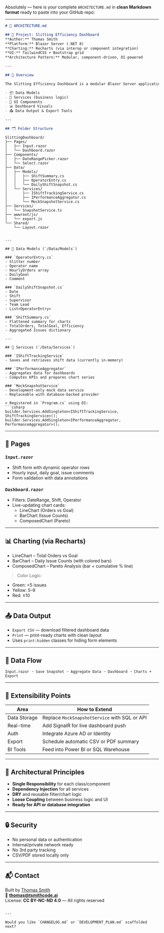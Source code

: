 Absolutely — here is your complete `ARCHITECTURE.md` in **clean Markdown format** ready to paste into your GitHub repo:

---

```markdown
# 🧱 ARCHITECTURE.md

## 📌 Project: Slitting Efficiency Dashboard  
**Author:** Thomas Smith  
**Platform:** Blazor Server (.NET 8)  
**Charting:** Recharts (via interop or component integration)  
**UI:** TailwindCSS + Bootstrap grid  
**Architecture Pattern:** Modular, component-driven, DI-powered  

---

## 🧭 Overview

The Slitting Efficiency Dashboard is a modular Blazor Server application for tracking shift-level productivity, issues, and operator performance. It follows a clean separation between:

- 📦 Data Models  
- 🧠 Services (business logic)  
- 🧩 UI Components  
- 📊 Dashboard Visuals  
- 📤 Data Output & Export Tools  

---

## 🗂️ Folder Structure

```
    SlittingDashboard/
    ├── Pages/
    │   ├── Input.razor
    │   └── Dashboard.razor
    ├── Components/
    │   ├── DateRangePicker.razor
    │   └── Select.razor
    ├── Data/
    │   ├── Models/
    │   │   ├── ShiftSummary.cs
    │   │   ├── OperatorEntry.cs
    │   │   └── DailyShiftSnapshot.cs
    │   └── Services/
    │       ├── IShiftTrackingService.cs
    │       ├── IPerformanceAggregator.cs
    │       └── MockSnapshotService.cs
    ├── Services/
    │   └── SnapshotService.ts
    ├── wwwroot/js/
    │   └── export.js
    └── Shared/
        └── Layout.razor
```

---

## 🧠 Data Models (`/Data/Models`)

### `OperatorEntry.cs`
- Slitter number  
- Operator name  
- HourlyOrders array  
- DailyGoal  
- Comment

### `DailyShiftSnapshot.cs`
- Date  
- Shift  
- Supervisor  
- Team Lead  
- List<OperatorEntry>

### `ShiftSummary.cs`
- Flattened summary for charts  
- TotalOrders, TotalGoal, Efficiency  
- Aggregated Issues dictionary

---

## 🔧 Services (`/Data/Services`)

### `IShiftTrackingService`
- Saves and retrieves shift data (currently in-memory)

### `IPerformanceAggregator`
- Aggregates data for dashboards  
- Computes KPIs and prepares chart series

### `MockSnapshotService`
- Development-only mock data service  
- Replaceable with database-backed provider

> Registered in `Program.cs` using DI:
```csharp
builder.Services.AddSingleton<IShiftTrackingService, ShiftTrackingService>();
builder.Services.AddSingleton<IPerformanceAggregator, PerformanceAggregator>();
```

---

## 📄 Pages

### `Input.razor`
- Shift form with dynamic operator rows  
- Hourly input, daily goal, issue comments  
- Form validation with data annotations

### `Dashboard.razor`
- Filters: DateRange, Shift, Operator  
- Live-updating chart cards:
  - LineChart (Orders vs Goal)
  - BarChart (Issue Counts)
  - ComposedChart (Pareto)

---

## 📊 Charting (via Recharts)

- LineChart – Total Orders vs Goal  
- BarChart – Daily Issue Counts (with colored bars)  
- ComposedChart – Pareto Analysis (bar + cumulative % line)  

> Color Logic:  
- Green: <5 issues  
- Yellow: 5–9  
- Red: ≥10

---

## 📤 Data Output

- `Export CSV` — download filtered dashboard data  
- `Print` — print-ready charts with clean layout  
- Uses `print:hidden` classes for hiding form elements  

---

## 🔁 Data Flow

```
Input.razor ➝ Save Snapshot ➝ Aggregate Data ➝ Dashboard ➝ Charts + Export
```

---

## 🧩 Extensibility Points

| Area         | How to Extend |
|--------------|----------------|
| Data Storage | Replace `MockSnapshotService` with SQL or API |
| Real-time    | Add SignalR for live dashboard push |
| Auth         | Integrate Azure AD or Identity |
| Export       | Schedule automatic CSV or PDF summary |
| BI Tools     | Feed into Power BI or SQL Warehouse |

---

## 🧠 Architectural Principles

- **Single Responsibility** for each class/component  
- **Dependency Injection** for all services  
- **DRY** and reusable filter/chart logic  
- **Loose Coupling** between business logic and UI  
- **Ready for API or database integration**  

---

## 🔒 Security

- No personal data or authentication  
- Internal/private network ready  
- No 3rd party tracking  
- CSV/PDF stored locally only  

---

## 📬 Contact

Built by [Thomas Smith](https://tsmithcode.ai)  
📧 **thomas@tsmithcode.ai**  
License: **CC BY-NC-ND 4.0** — All rights reserved
```

---

Would you like `CHANGELOG.md` or `DEVELOPMENT_PLAN.md` scaffolded next?
